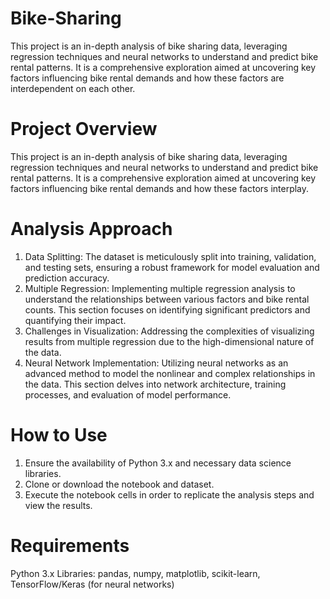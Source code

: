 # Bike-Sharing
This project is an in-depth analysis of bike sharing data, leveraging regression techniques and neural networks to understand and predict bike rental patterns. It is a comprehensive exploration aimed at uncovering key factors influencing bike rental demands and how these factors are interdependent on each other.

# Project Overview
This project is an in-depth analysis of bike sharing data, leveraging regression techniques and neural networks to understand and predict bike rental patterns. It is a comprehensive exploration aimed at uncovering key factors influencing bike rental demands and how these factors interplay.

# Analysis Approach
1) Data Splitting: The dataset is meticulously split into training, validation, and testing sets, ensuring a robust framework for model evaluation and prediction accuracy.
2) Multiple Regression: Implementing multiple regression analysis to understand the relationships between various factors and bike rental counts. This section focuses on identifying significant predictors and quantifying their impact.
3) Challenges in Visualization: Addressing the complexities of visualizing results from multiple regression due to the high-dimensional nature of the data.
4) Neural Network Implementation: Utilizing neural networks as an advanced method to model the nonlinear and complex relationships in the data. This section delves into network architecture, training processes, and evaluation of model performance.

# How to Use
1) Ensure the availability of Python 3.x and necessary data science libraries.
2) Clone or download the notebook and dataset.
3) Execute the notebook cells in order to replicate the analysis steps and view the results.

# Requirements
Python 3.x
Libraries: pandas, numpy, matplotlib, scikit-learn, TensorFlow/Keras (for neural networks)
